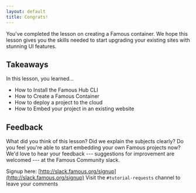 ```yaml
---
layout: default
title: Congrats!
---
```


<span class="intro-graf">
You've completed the lesson on creating a Famous container. We hope this lesson gives you the skills needed to start upgrading your existing sites with stunning UI features.
</span>

## Takeaways

In this lesson, you learned...

  - How to Install the Famous Hub CLI
  - How to Create a Famous Container
  - How to deploy a project to the cloud
  - How to Embed your project in an existing website


## Feedback

What did you think of this lesson? Did we explain the subjects clearly? Do you feel you're able to start embedding your own Famous projects now? We'd love to hear your feedback --- suggestions for improvement are welcomed --- at the Famous Community slack. 

Signup here: [http://slack.famous.org/signup](http://slack.famous.org/signup)
Visit the `#tutorial-requests` channel to leave your comments
